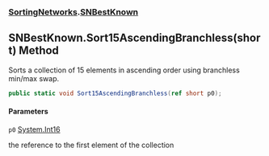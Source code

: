 ### [SortingNetworks](SortingNetworks.md 'SortingNetworks').[SNBestKnown](SortingNetworks.SNBestKnown.md 'SortingNetworks.SNBestKnown')

## SNBestKnown.Sort15AscendingBranchless(short) Method

Sorts a collection of 15 elements in ascending order using branchless min/max swap.

```csharp
public static void Sort15AscendingBranchless(ref short p0);
```
#### Parameters

<a name='SortingNetworks.SNBestKnown.Sort15AscendingBranchless(short).p0'></a>

`p0` [System.Int16](https://docs.microsoft.com/en-us/dotnet/api/System.Int16 'System.Int16')

the reference to the first element of the collection